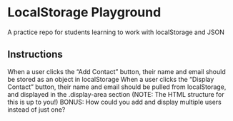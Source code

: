 # LocalStorage Playground
A practice repo for students learning to work with localStorage and JSON

## Instructions
When a user clicks the “Add Contact” button, their name and email should be stored as an object in localStorage
When a user clicks the “Display Contact” button, their name and email should be pulled from localStorage, and displayed in the .display-area section (NOTE: The HTML structure for this is up to you!)
BONUS: How could you add and display multiple users instead of just one?